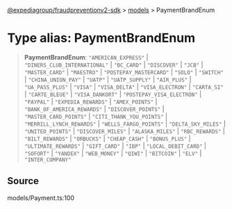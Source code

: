 [@expediagroup/fraudpreventionv2-sdk](../../index.md) > [models](../index.md) > PaymentBrandEnum

# Type alias: PaymentBrandEnum

> **PaymentBrandEnum**: `"AMERICAN_EXPRESS"` \| `"DINERS_CLUB_INTERNATIONAL"` \| `"BC_CARD"` \| `"DISCOVER"` \| `"JCB"` \| `"MASTER_CARD"` \| `"MAESTRO"` \| `"POSTEPAY_MASTERCARD"` \| `"SOLO"` \| `"SWITCH"` \| `"CHINA_UNION_PAY"` \| `"UATP"` \| `"UATP_SUPPLY"` \| `"AIR_PLUS"` \| `"UA_PASS_PLUS"` \| `"VISA"` \| `"VISA_DELTA"` \| `"VISA_ELECTRON"` \| `"CARTA_SI"` \| `"CARTE_BLEUE"` \| `"VISA_DANKORT"` \| `"POSTEPAY_VISA_ELECTRON"` \| `"PAYPAL"` \| `"EXPEDIA_REWARDS"` \| `"AMEX_POINTS"` \| `"BANK_OF_AMERICA_REWARDS"` \| `"DISCOVER_POINTS"` \| `"MASTER_CARD_POINTS"` \| `"CITI_THANK_YOU_POINTS"` \| `"MERRILL_LYNCH_REWARDS"` \| `"WELLS_FARGO_POINTS"` \| `"DELTA_SKY_MILES"` \| `"UNITED_POINTS"` \| `"DISCOVER_MILES"` \| `"ALASKA_MILES"` \| `"RBC_REWARDS"` \| `"BILT_REWARDS"` \| `"ORBUCKS"` \| `"CHEAP_CASH"` \| `"BONUS_PLUS"` \| `"ULTIMATE_REWARDS"` \| `"GIFT_CARD"` \| `"IBP"` \| `"LOCAL_DEBIT_CARD"` \| `"SOFORT"` \| `"YANDEX"` \| `"WEB_MONEY"` \| `"QIWI"` \| `"BITCOIN"` \| `"ELV"` \| `"INTER_COMPANY"`

## Source

models/Payment.ts:100
